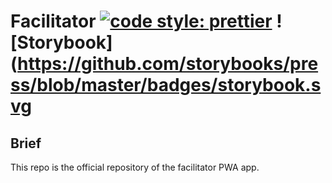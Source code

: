 # Facilitator [![code style: prettier](https://img.shields.io/badge/code_style-prettier-ff69b4.svg)](https://github.com/prettier/prettier) ![Storybook](https://github.com/storybooks/press/blob/master/badges/storybook.svg

## Brief
This repo is the official repository of the facilitator PWA app.